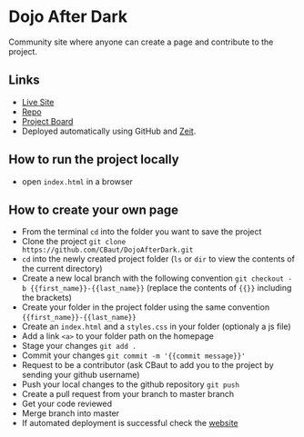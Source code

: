 # Dojo After Dark

Community site where anyone can create a page and contribute to the project.

## Links

- [Live Site](https://dojoafterdark.com/)
- [Repo](https://github.com/CBaut/DojoAfterDark)
- [Project Board](https://github.com/CBaut/DojoAfterDark/projects/1)
- Deployed automatically using GitHub and [Zeit](zeit.co).

## How to run the project locally

- open `index.html` in a browser

## How to create your own page

- From the terminal `cd` into the folder you want to save the project
- Clone the project `git clone https://github.com/CBaut/DojoAfterDark.git`
- `cd` into the newly created project folder (`ls` or `dir` to view the contents of the current directory)
- Create a new local branch with the following convention `git checkout -b {{first_name}}-{{last_name}}` (replace the contents of `{{}}` including the brackets)
- Create your folder in the project folder using the same convention `{{first_name}}-{{last_name}}`
- Create an `index.html` and a `styles.css` in your folder (optionaly a js file)
- Add a link `<a>` to your folder path on the homepage
- Stage your changes `git add .`
- Commit your changes `git commit -m '{{commit message}}'`
- Request to be a contributor (ask CBaut to add you to the project by sending your github username)
- Push your local changes to the github repository `git push`
- Create a pull request from your branch to master branch
- Get your code reviewed
- Merge branch into master
- If automated deployment is successful check the [website](https://dojoafterdark.com/)

